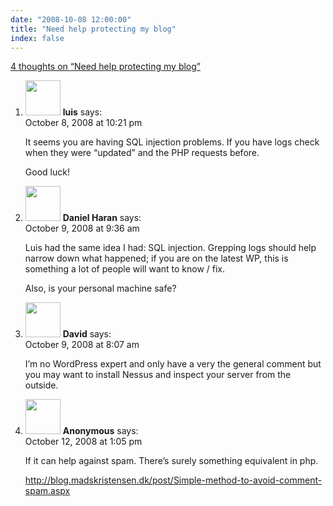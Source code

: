 ```yaml
---
date: "2008-10-08 12:00:00"
title: "Need help protecting my blog"
index: false
---
```


[4 thoughts on &ldquo;Need help protecting my blog&rdquo;](/lemire/blog/2008/10-08-need-help-protecting-my-blog)

<ol class="comment-list">
<li id="comment-50187" class="comment even thread-even depth-1">
<div class="comment-author vcard">
<img alt src="https://secure.gravatar.com/avatar/b1483f6f60a3f9948b9944ed337aa8f9?s=56&#038;d=mm&#038;r=g" srcset="https://secure.gravatar.com/avatar/b1483f6f60a3f9948b9944ed337aa8f9?s=112&#038;d=mm&#038;r=g 2x" class="avatar avatar-56 photo" height="56" width="56" decoding="async" /> <b class="fn">luis</b> <span class="says">says:</span> </div>
<div class="comment-metadata"><time datetime="2008-10-08T22:21:46+00:00">October 8, 2008 at 10:21 pm</time></a> </div>
<div class="comment-content">
<p>It seems you are having SQL injection problems. If you have logs check when they were &ldquo;updated&rdquo; and the PHP requests before.</p>
<p>Good luck!</p>
</div>
</li>
<li id="comment-50189" class="comment odd alt thread-odd thread-alt depth-1">
<div class="comment-author vcard">
<img alt src="https://secure.gravatar.com/avatar/880cbab435f00197613c9cc2065b4f5a?s=56&#038;d=mm&#038;r=g" srcset="https://secure.gravatar.com/avatar/880cbab435f00197613c9cc2065b4f5a?s=112&#038;d=mm&#038;r=g 2x" class="avatar avatar-56 photo" height="56" width="56" decoding="async" /> <b class="fn">Daniel Haran</b> <span class="says">says:</span> </div>
<div class="comment-metadata"><time datetime="2008-10-09T09:36:22+00:00">October 9, 2008 at 9:36 am</time></a> </div>
<div class="comment-content">
<p>Luis had the same idea I had: SQL injection. Grepping logs should help narrow down what happened; if you are on the latest WP, this is something a lot of people will want to know / fix.</p>
<p>Also, is your personal machine safe?</p>
</div>
</li>
<li id="comment-50188" class="comment even thread-even depth-1">
<div class="comment-author vcard">
<img alt src="https://secure.gravatar.com/avatar/0c4376092afee27f7825ed676aeafbb1?s=56&#038;d=mm&#038;r=g" srcset="https://secure.gravatar.com/avatar/0c4376092afee27f7825ed676aeafbb1?s=112&#038;d=mm&#038;r=g 2x" class="avatar avatar-56 photo" height="56" width="56" loading="lazy" decoding="async" /> <b class="fn">David</b> <span class="says">says:</span> </div>
<div class="comment-metadata"><time datetime="2008-10-09T08:07:43+00:00">October 9, 2008 at 8:07 am</time></a> </div>
<div class="comment-content">
<p>I&rsquo;m no WordPress expert and only have a very the general comment but you may want to install Nessus and inspect your server from the outside.</p>
</div>
</li>
<li id="comment-50191" class="comment odd alt thread-odd thread-alt depth-1">
<div class="comment-author vcard">
<img alt src="https://secure.gravatar.com/avatar/?s=56&#038;d=mm&#038;r=g" srcset="https://secure.gravatar.com/avatar/?s=112&#038;d=mm&#038;r=g 2x" class="avatar avatar-56 photo avatar-default" height="56" width="56" loading="lazy" decoding="async" /> <b class="fn">Anonymous</b> <span class="says">says:</span> </div>
<div class="comment-metadata"><time datetime="2008-10-12T13:05:18+00:00">October 12, 2008 at 1:05 pm</time></a> </div>
<div class="comment-content">
<p>If it can help against spam. There&rsquo;s surely something equivalent in php.</p>
<p><a href="http://blog.madskristensen.dk/post/Simple-method-to-avoid-comment-spam.aspx" rel="nofollow ugc">http://blog.madskristensen.dk/post/Simple-method-to-avoid-comment-spam.aspx</a></p>
</div>
</li>
</ol>
